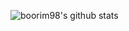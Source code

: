 ![boorim98's github stats](https://github-readme-stats.vercel.app/api?username=boorim98&show_icons=true&theme=buefy)

